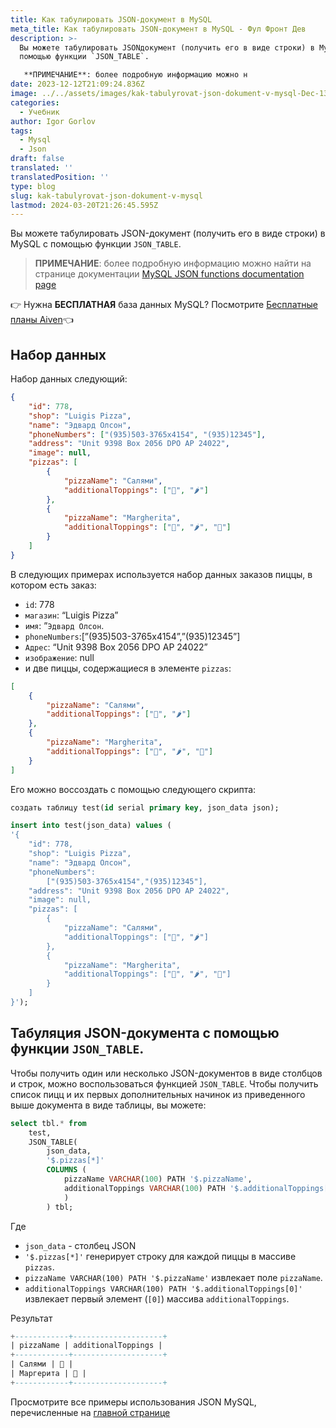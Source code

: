 ```yaml
---
title: Как табулировать JSON-документ в MySQL
meta_title: Как табулировать JSON-документ в MySQL - Фул Фронт Дев
description: >-
  Вы можете табулировать JSONдокумент (получить его в виде строки) в MySQL с
  помощью функции `JSON_TABLE`.

   **ПРИМЕЧАНИЕ**: более подробную информацию можно н
date: 2023-12-12T21:09:24.836Z
image: ../../assets/images/kak-tabulyrovat-json-dokument-v-mysql-Dec-13-2023.avif
categories:
  - Учебник
author: Igor Gorlov
tags:
  - Mysql
  - Json
draft: false
translated: ''
translatedPosition: ''
type: blog
slug: kak-tabulyrovat-json-dokument-v-mysql
lastmod: 2024-03-20T21:26:45.595Z
---
```


Вы можете табулировать JSON-документ (получить его в виде строки) в MySQL с помощью функции `JSON_TABLE`.

> **ПРИМЕЧАНИЕ**: более подробную информацию можно найти на странице документации [MySQL JSON functions documentation page](https://dev.mysql.com/doc/refman/8.0/en/json.html)

👉 Нужна **БЕСПЛАТНАЯ** база данных MySQL? Посмотрите [Бесплатные планы Aiven](https://go.aiven.io/francesco-signup)👈

## [](https://dev.to/ftisiot/how-to-tabulate-a-json-document-in-mysql-57ip#the-dataset)Набор данных

Набор данных следующий:

```json
{
	"id": 778,
	"shop": "Luigis Pizza",
	"name": "Эдвард Олсон",
	"phoneNumbers": ["(935)503-3765x4154", "(935)12345"],
	"address": "Unit 9398 Box 2056 DPO AP 24022",
	"image": null,
	"pizzas": [
		{
			"pizzaName": "Салями",
			"additionalToppings": ["🥓", "🌶️"]
		},
		{
			"pizzaName": "Margherita",
			"additionalToppings": ["🍌", "🌶️", "🍍"]
		}
	]
}
```

В следующих примерах используется набор данных заказов пиццы, в котором есть заказ:

- `id`: 778
- `магазин`: “Luigis Pizza”
- `имя`: ”`Эдвард Олсон`.
- `phoneNumbers`:\[”(935)503-3765x4154”,”(935)12345”\]
- `Адрес`: “Unit 9398 Box 2056 DPO AP 24022”
- `изображение`: null
- и две пиццы, содержащиеся в элементе `pizzas`:

```json
[
	{
		"pizzaName": "Салями",
		"additionalToppings": ["🥓", "🌶️"]
	},
	{
		"pizzaName": "Margherita",
		"additionalToppings": ["🍌", "🌶️", "🍍"]
	}
]
```

Его можно воссоздать с помощью следующего скрипта:

```sql
создать таблицу test(id serial primary key, json_data json);

insert into test(json_data) values (
'{
    "id": 778,
    "shop": "Luigis Pizza",
    "name": "Эдвард Олсон",
    "phoneNumbers":
        ["(935)503-3765x4154","(935)12345"],
    "address": "Unit 9398 Box 2056 DPO AP 24022",
    "image": null,
    "pizzas": [
        {
            "pizzaName": "Салями",
            "additionalToppings": ["🥓", "🌶️"]
        },
        {
            "pizzaName": "Margherita",
            "additionalToppings": ["🍌", "🌶️", "🍍"]
        }
    ]
}');
```

## [](https://dev.to/ftisiot/how-to-tabulate-a-json-document-in-mysql-57ip#tabulate-a-json-document-with-raw-jsontable-endraw-function)Табуляция JSON-документа с помощью функции `JSON_TABLE`.

Чтобы получить один или несколько JSON-документов в виде столбцов и строк, можно воспользоваться функцией `JSON_TABLE`. Чтобы получить список пицц и их первых дополнительных начинок из приведенного выше документа в виде таблицы, вы можете:

```sql
select tbl.* from
    test,
    JSON_TABLE(
        json_data,
        '$.pizzas[*]'
        COLUMNS (
            pizzaName VARCHAR(100) PATH '$.pizzaName',
            additionalToppings VARCHAR(100) PATH '$.additionalToppings[0]'
            )
        ) tbl;
```

Где

- `json_data` - столбец JSON
- `'$.pizzas[*]'` генерирует строку для каждой пиццы в массиве `pizzas`.
- `pizzaName VARCHAR(100) PATH '$.pizzaName'` извлекает поле `pizzaName`.
- `additionalToppings VARCHAR(100) PATH '$.additionalToppings[0]'` извлекает первый элемент (`[0]`) массива `additionalToppings`.

Результат

```sql
+------------+--------------------+
| pizzaName | additionalToppings |
+------------+--------------------+
| Салями | 🥓 |
| Маргерита | 🍌 |
+------------+--------------------+
```

Просмотрите все примеры использования JSON MySQL, перечисленные на [главной странице](https://ftisiot.net/mysqljson/main)
